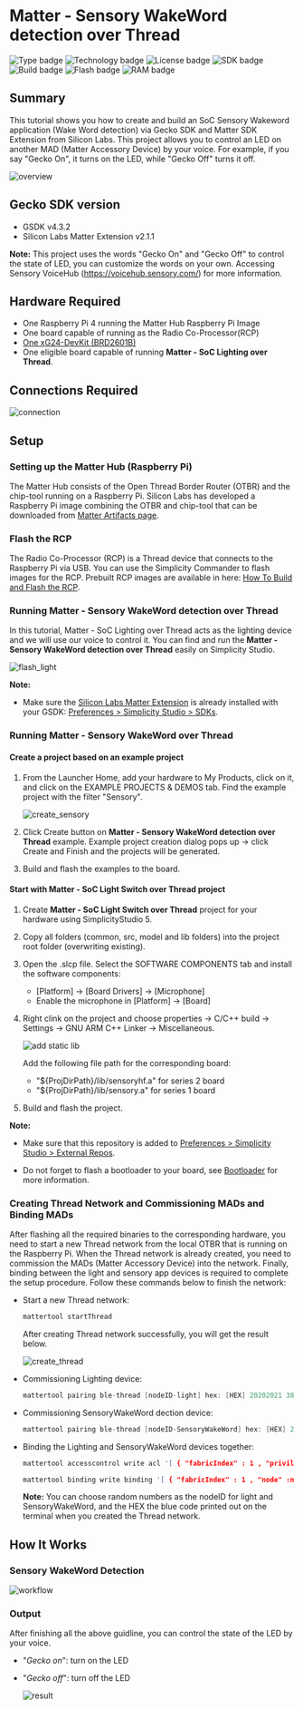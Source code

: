 # Matter - Sensory WakeWord detection over Thread #

![Type badge](https://img.shields.io/badge/dynamic/json?url=https://raw.githubusercontent.com/SiliconLabs/application_examples_ci/master/matter_applications/matter_thread_sensory_wakeword_common.json&label=Type&query=type&color=green)
![Technology badge](https://img.shields.io/badge/dynamic/json?url=https://raw.githubusercontent.com/SiliconLabs/application_examples_ci/master/matter_applications/matter_thread_sensory_wakeword_common.json&label=Technology&query=technology&color=green)
![License badge](https://img.shields.io/badge/dynamic/json?url=https://raw.githubusercontent.com/SiliconLabs/application_examples_ci/master/matter_applications/matter_thread_sensory_wakeword_common.json&label=License&query=license&color=green)
![SDK badge](https://img.shields.io/badge/dynamic/json?url=https://raw.githubusercontent.com/SiliconLabs/application_examples_ci/master/matter_applications/matter_thread_sensory_wakeword_common.json&label=SDK&query=sdk&color=green)
![Build badge](https://img.shields.io/endpoint?url=https://raw.githubusercontent.com/SiliconLabs/application_examples_ci/master/matter_applications/matter_thread_sensory_wakeword_build_status.json)
![Flash badge](https://img.shields.io/badge/dynamic/json?url=https://raw.githubusercontent.com/SiliconLabs/application_examples_ci/master/matter_applications/matter_thread_sensory_wakeword_common.json&label=Flash&query=flash&color=blue)
![RAM badge](https://img.shields.io/badge/dynamic/json?url=https://raw.githubusercontent.com/SiliconLabs/application_examples_ci/master/matter_applications/matter_thread_sensory_wakeword_common.json&label=RAM&query=ram&color=blue)
## Summary ##

This tutorial shows you how to create and build an SoC Sensory Wakeword application (Wake Word detection) via Gecko SDK and Matter SDK Extension from Silicon Labs. This project allows you to control an LED on another MAD (Matter Accessory Device) by your voice. For example, if you say "Gecko On", it turns on the LED, while "Gecko Off" turns it off.

![overview](images/overview.png)

## Gecko SDK version ##

- GSDK v4.3.2
- Silicon Labs Matter Extension v2.1.1

**Note:** This project uses the words "Gecko On" and "Gecko Off" to control the state of LED, you can customize the words on your own. Accessing Sensory VoiceHub (https://voicehub.sensory.com/) for more information.

## Hardware Required ##

- One Raspberry Pi 4 running the Matter Hub Raspberry Pi Image
- One board capable of running as the Radio Co-Processor(RCP)
- [One xG24-DevKit (BRD2601B)](https://www.silabs.com/development-tools/wireless/efr32xg24-dev-kit?tab=overview)
- One eligible board capable of running **Matter - SoC Lighting over Thread**.

## Connections Required ##

![connection](images/connection.png)

## Setup ##

### Setting up the Matter Hub (Raspberry Pi) ###

The Matter Hub consists of the Open Thread Border Router (OTBR) and the chip-tool running on a Raspberry Pi. Silicon Labs has developed a Raspberry Pi image combining the OTBR and chip-tool that can be downloaded from [Matter Artifacts page](https://docs.silabs.com/matter/1.0.5/matter-thread/prerequisites-artifacts).

### Flash the RCP ###

The Radio Co-Processor (RCP) is a Thread device that connects to the Raspberry Pi via USB. You can use the Simplicity Commander to flash images for the RCP. Prebuilt RCP images are available in here: [How To Build and Flash the RCP](https://docs.silabs.com/matter/1.0.5/matter-thread/rcp).

### Running Matter - Sensory WakeWord detection over Thread ###

In this tutorial, Matter - SoC Lighting over Thread acts as the lighting device and we will use our voice to control it. You can find and run the **Matter - Sensory WakeWord detection over Thread** easily on Simplicity Studio.

![flash_light](images/flash_light.png)

**Note:**

- Make sure the [Silicon Labs Matter Extension](https://github.com/SiliconLabs/matter_extension) is already installed with your GSDK: [Preferences > Simplicity Studio > SDKs](https://github.com/SiliconLabs/third_party_hw_drivers_extension/blob/master/README.md#how-to-add-to-simplicity-studio-ide).

### Running Matter - Sensory WakeWord over Thread ###

#### Create a project based on an example project ####

1. From the Launcher Home, add your hardware to My Products, click on it, and click on the EXAMPLE PROJECTS & DEMOS tab. Find the example project with the filter "Sensory".

    ![create_sensory](images/create_sensory.png)

2. Click Create button on **Matter - Sensory WakeWord detection over Thread** example. Example project creation dialog pops up -> click Create and Finish and the projects will be generated.

3. Build and flash the examples to the board.

#### Start with Matter - SoC Light Switch over Thread project ####

1. Create **Matter - SoC Light Switch over Thread** project for your hardware using SimplicityStudio 5.

2. Copy all folders (common, src, model and lib folders) into the project root folder (overwriting existing).

3. Open the .slcp file. Select the SOFTWARE COMPONENTS tab and install the software components:
    - [Platform] → [Board Drivers] → [Microphone]
    - Enable the microphone in [Platform] → [Board]

4. Right clink on the project and choose properties → C/C++ build → Settings → GNU ARM C++ Linker → Miscellaneous.

    ![add static lib](images/add_static_lib.png)

    Add the following file path for the corresponding board:
    - "${ProjDirPath}/lib/sensoryhf.a" for series 2 board
    - "${ProjDirPath}/lib/sensory.a" for series 1 board

5. Build and flash the project.

**Note:**

- Make sure that this repository is added to [Preferences > Simplicity Studio > External Repos](https://docs.silabs.com/simplicity-studio-5-users-guide/latest/ss-5-users-guide-about-the-launcher/welcome-and-device-tabs).

- Do not forget to flash a bootloader to your board, see [Bootloader](https://github.com/SiliconLabs/bluetooth_applications/blob/master/README.md#bootloader) for more information.

### Creating Thread Network and Commissioning MADs and Binding MADs ###

After flashing all the required binaries to the corresponding hardware, you need to start a new Thread network from the local OTBR that is running on the Raspberry Pi. When the Thread network is already created, you need to commission the MADs (Matter Accessory Device) into the network. Finally, binding between the light and sensory app devices is required to complete the setup procedure. Follow these commands below to finish the network:

- Start a new Thread network:

    ```C
    mattertool startThread
    ```

    After creating Thread network successfully, you will get the result below.

    ![create_thread](images/create_thread.png)

- Commissioning Lighting device:

    ```C
    mattertool pairing ble-thread [nodeID-light] hex: [HEX] 20202021 3840
    ```

- Commissioning SensoryWakeWord dection device:

    ```C
    mattertool pairing ble-thread [nodeID-SensoryWakeWord] hex: [HEX] 20202021 3840
    ```

- Binding the Lighting and SensoryWakeWord devices together:

    ```C
    mattertool accesscontrol write acl '[ { "fabricIndex" : 1 , "privilege" : 5 , "authMode" : 2 , "subjects" : [112233] , "targets" : null } , { "fabricIndex" : 1 , "privilege" : 3 , "authMode" : 2 , "subjects" : [nodeID-SensoryWakeWord], "targets" : null }]'nodeID-light 0
    ```

    ```C
    mattertool binding write binding '[ { "fabricIndex" : 1 , "node" :nodeID-light,"endpoint" :1,"cluster" :6} ]'nodeID-SensoryWakeWord 1
    ```

    **Note:** You can choose random numbers as the nodeID for light and SensoryWakeWord, and the HEX the blue code printed out on the terminal when you created the Thread network.

## How It Works ##

### Sensory WakeWord Detection ###

![workflow](images/workflow.png)

### Output ###

After finishing all the above guidline, you can control the state of the LED by your voice.

- "*Gecko on*": turn on the LED
- "*Gecko off*": turn off the LED

    ![result](images/result.GIF)
